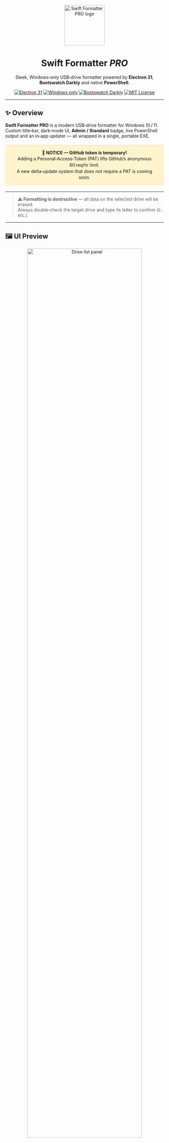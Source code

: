 
<p align="center">
  <img src="https://i.imgur.com/H5T3CsP.png" alt="Swift Formatter PRO logo" width="128" height="128">
</p>

<h1 align="center">Swift Formatter <em>PRO</em></h1>

<p align="center">
  Sleek, Windows‑only USB‑drive formatter powered by <strong>Electron 31</strong>, <strong>Bootswatch Darkly</strong> and native <strong>PowerShell</strong>.
</p>

<p align="center">
  <a href="https://www.electronjs.org/"><img src="https://img.shields.io/badge/Electron-31.x-2ea44f?logo=electron&logoColor=white" alt="Electron 31"></a>
  <a href="#"><img src="https://img.shields.io/badge/Windows-Only-0078D6?logo=windows&logoColor=white" alt="Windows only"></a>
  <a href="https://bootswatch.com/darkly/"><img src="https://img.shields.io/badge/Bootswatch-Darkly-7952B3?logo=bootstrap&logoColor=white" alt="Bootswatch Darkly"></a>
  <a href="./LICENSE"><img src="https://img.shields.io/badge/License-MIT-yellow.svg" alt="MIT License"></a>
</p>

---

## ✨ Overview
**Swift Formatter PRO** is a modern USB‑drive formatter for Windows 10 / 11.  
Custom title‑bar, dark‑mode UI, **Admin / Standard** badge, live PowerShell output and an in‑app updater — all wrapped in a single, portable EXE.

<div align="center" style="background:#fff4ce;border:1px solid #ffe1a5;padding:14px 18px;border-radius:6px;margin:20px 0;line-height:1.4;">
  <strong>🔔 NOTICE — GitHub token is temporary!</strong><br>
  Adding a Personal‑Access‑Token (PAT) lifts GitHub’s anonymous 60 req/hr limit.<br>
  A new delta‑update system that <em>does not</em> require a PAT is coming soon.
</div>

---

> **⚠️ Formatting is destructive** — all data on the selected drive will be erased.  
> Always double‑check the target drive and type its letter to confirm (<code>E:</code> etc.).

---

## 🖼️ UI Preview

<p align="center">
  <img src="https://i.imgur.com/3w6D0Dh.png" alt="Drive list panel" width="85%"><br>
  <em>Polished drive list with glow‑hover effects and compact device chips.</em>
</p>

<p align="center">
  <img src="https://i.imgur.com/nkpEHt5.png" alt="About dialog" width="85%"><br>
  <em>About dialog with build metadata and license.</em>
</p>

<p align="center">
  <img src="https://i.imgur.com/vLwDZON.png" alt="Updater dialog" width="85%"><br>
  <em>In‑app updater showing release notes and download progress.</em>
</p>

---

## 🚀 Feature Highlights
* **Native formatting** — wraps Windows <code>Format‑Volume</code> for speed & reliability  
* **One‑click elevation** — relaunches with UAC; badge flips to <strong>Admin</strong>  
* **Modern dark UI** — Bootswatch Darkly + subtle glow‑hover animation  
* **Safety guard** — requires typing the drive letter before executing  
* **Command preview** — shows the exact PowerShell command beforehand  
* **In‑app updater** — checks GitHub Releases, downloads, installs, restarts  
* **Encrypted PAT storage** — Windows DPAPI (CurrentUser)  
* **100 % Windows code‑path** — no dead Linux/macOS branches

---

## 📂 Project Structure
```
.
├─ build/              # logo.ico (multi‑size icon)
├─ index.html          # UI shell
├─ main.js             # Electron main (PowerShell, elevation, updater)
├─ preload.js          # secure bridge (contextIsolation)
├─ renderer.js         # renderer‑process logic
├─ styles.css          # extra tweaks
├─ package.json        # scripts & builder config
├─ package-lock.json
├─ version.json        # app metadata
└─ dist/               # created by `npm run dist`
```

---

## 🧰 Requirements
| Tool | Notes |
|------|-------|
| **Windows** | 10 (21H2) or 11 |
| **Node.js** | ≥ 18 (tested on Node 22) |
| **PowerShell** | Built‑in (5.x / 7.x) |
| **Git** | optional (for cloning) |

---

## 🛠️ Quick Start
```bash
git clone https://github.com/skillerious/SwiftFormatter.git
cd SwiftFormatter

npm install      # install dependencies
npm start        # dev run (auto‑reload)
```
Dev‑mode starts maximised and displays **Standard** or **Admin** in the title‑bar.

---

## ⚙️ Configuration

### `version.json`
```json
{
  "name": "Swift Formatter PRO",
  "version": "1.3.0",
  "channel": "stable",
  "build": 6,
  "releasedAt": "2025-08-07T00:00:00Z",
  "repo": "skillerious/SwiftFormatter",
  "tagPrefix": "v"
}
```

### In‑app Settings
| Setting | Purpose | Default |
|---------|---------|:------:|
| **Filesystem** | exFAT / FAT32 / NTFS | exFAT |
| **Quick format** | Skip surface scan | ✅ |
| **Require confirmation** | Must type drive letter | ✅ |
| **Autofill confirm** | Pre‑fill drive letter | ⬜ |
| **Glow hover** | Pretty glow on tiles | ✅ |

Settings persist via `localStorage`; clearing site‑data resets them.

---

## 🔄 Update Flow
1. Click **Update** → **Check now**  
2. If a new release exists → **Get update** (downloads `.exe`)  
3. **Install & Restart** launches installer, Swift Formatter closes  

---

## 🧪 How Formatting Works
The app builds & previews:
```powershell
Format-Volume -DriveLetter E `
              -FileSystem exFAT `
              -NewFileSystemLabel 'USB' `
              -Confirm:$false -Force -Full:$false
```
Live PowerShell output streams to the in‑app terminal.

---

## 🧯 Troubleshooting
| Problem | Remedy |
|---------|--------|
| **Needs Admin** | Accept UAC or run app as Administrator |
| **`npm run dist` fails** | Close all SwiftFormatter / Electron processes |
| **GitHub rate‑limit** | Add PAT in **Settings → GitHub token** or wait an hour |

---

## 🤝 Contributing
Bug reports & PRs welcome — open an issue for ideas or improvements.

---

## 📄 License
MIT © 2025 Robin Doak
